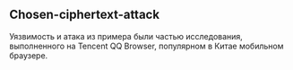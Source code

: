 ## Chosen-ciphertext-attack

Уязвимость и атака из примера были частью исследования, выполненного на Tencent QQ Browser, популярном в Китае мобильном браузере.

##


##
